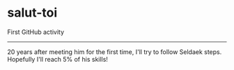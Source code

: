 # salut-toi
First GitHub activity
____________________________________________

20 years after meeting him for the first time, I'll try to follow Seldaek steps.
Hopefully I'll reach 5% of his skills!
